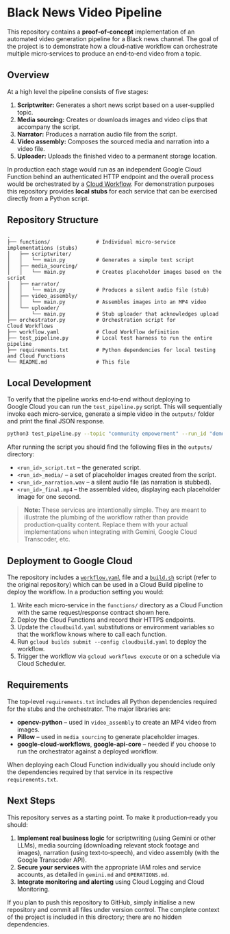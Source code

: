# Black News Video Pipeline

This repository contains a **proof‑of‑concept** implementation of an automated video generation pipeline for a Black news channel.  The goal of the project is to demonstrate how a cloud‑native workflow can orchestrate multiple micro‑services to produce an end‑to‑end video from a topic.

## Overview

At a high level the pipeline consists of five stages:

1. **Scriptwriter:** Generates a short news script based on a user‑supplied topic.
2. **Media sourcing:** Creates or downloads images and video clips that accompany the script.
3. **Narrator:** Produces a narration audio file from the script.
4. **Video assembly:** Composes the sourced media and narration into a video file.
5. **Uploader:** Uploads the finished video to a permanent storage location.

In production each stage would run as an independent Google Cloud Function behind an authenticated HTTP endpoint and the overall process would be orchestrated by a [Cloud Workflow](https://cloud.google.com/workflows).  For demonstration purposes this repository provides **local stubs** for each service that can be exercised directly from a Python script.

## Repository Structure

```
.
├── functions/               # Individual micro‑service implementations (stubs)
│   ├── scriptwriter/
│   │   └── main.py          # Generates a simple text script
│   ├── media_sourcing/
│   │   └── main.py          # Creates placeholder images based on the script
│   ├── narrator/
│   │   └── main.py          # Produces a silent audio file (stub)
│   ├── video_assembly/
│   │   └── main.py          # Assembles images into an MP4 video
│   └── uploader/
│       └── main.py          # Stub uploader that acknowledges upload
├── orchestrator.py          # Orchestration script for Cloud Workflows
├── workflow.yaml            # Cloud Workflow definition
├── test_pipeline.py         # Local test harness to run the entire pipeline
├── requirements.txt         # Python dependencies for local testing and Cloud Functions
└── README.md                # This file
```

## Local Development

To verify that the pipeline works end‑to‑end without deploying to Google Cloud you can run the `test_pipeline.py` script.  This will sequentially invoke each micro‑service, generate a simple video in the `outputs/` folder and print the final JSON response.

```bash
python3 test_pipeline.py --topic "community empowerment" --run_id "demo"
```

After running the script you should find the following files in the `outputs/` directory:

* `<run_id>_script.txt` – the generated script.
* `<run_id>_media/` – a set of placeholder images created from the script.
* `<run_id>_narration.wav` – a silent audio file (as narration is stubbed).
* `<run_id>_final.mp4` – the assembled video, displaying each placeholder image for one second.

> **Note:** These services are intentionally simple.  They are meant to illustrate the plumbing of the workflow rather than provide production‑quality content.  Replace them with your actual implementations when integrating with Gemini, Google Cloud Transcoder, etc.

## Deployment to Google Cloud

The repository includes a [`workflow.yaml`](workflow.yaml) file and a [`build.sh`](build.sh) script (refer to the original repository) which can be used in a Cloud Build pipeline to deploy the workflow.  In a production setting you would:

1. Write each micro‑service in the `functions/` directory as a Cloud Function with the same request/response contract shown here.
2. Deploy the Cloud Functions and record their HTTPS endpoints.
3. Update the `cloudbuild.yaml` substitutions or environment variables so that the workflow knows where to call each function.
4. Run `gcloud builds submit --config cloudbuild.yaml` to deploy the workflow.
5. Trigger the workflow via `gcloud workflows execute` or on a schedule via Cloud Scheduler.

## Requirements

The top‑level `requirements.txt` includes all Python dependencies required for the stubs and the orchestrator.  The major libraries are:

* **opencv-python** – used in `video_assembly` to create an MP4 video from images.
* **Pillow** – used in `media_sourcing` to generate placeholder images.
* **google-cloud-workflows**, **google-api-core** – needed if you choose to run the orchestrator against a deployed workflow.

When deploying each Cloud Function individually you should include only the dependencies required by that service in its respective `requirements.txt`.

## Next Steps

This repository serves as a starting point.  To make it production‑ready you should:

1. **Implement real business logic** for scriptwriting (using Gemini or other LLMs), media sourcing (downloading relevant stock footage and images), narration (using text‑to‑speech), and video assembly (with the Google Transcoder API).
2. **Secure your services** with the appropriate IAM roles and service accounts, as detailed in `gemini.md` and `OPERATIONS.md`.
3. **Integrate monitoring and alerting** using Cloud Logging and Cloud Monitoring.

If you plan to push this repository to GitHub, simply initialise a new repository and commit all files under version control.  The complete context of the project is included in this directory; there are no hidden dependencies.